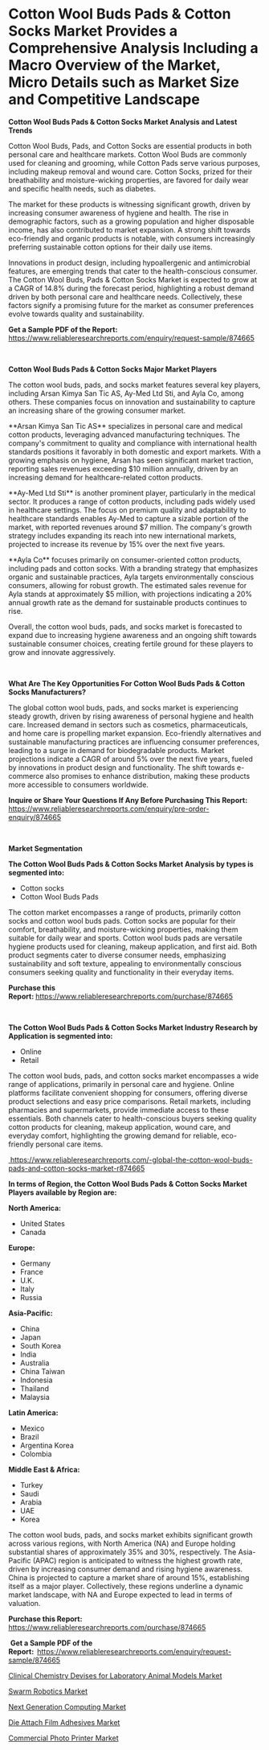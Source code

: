 <p><h1>Cotton Wool Buds Pads & Cotton Socks Market Provides a Comprehensive Analysis Including a Macro Overview of the Market, Micro Details such as Market Size and Competitive Landscape</h1></p><p><strong>Cotton Wool Buds Pads & Cotton Socks Market Analysis and Latest Trends</strong></p>
<p><p>Cotton Wool Buds, Pads, and Cotton Socks are essential products in both personal care and healthcare markets. Cotton Wool Buds are commonly used for cleaning and grooming, while Cotton Pads serve various purposes, including makeup removal and wound care. Cotton Socks, prized for their breathability and moisture-wicking properties, are favored for daily wear and specific health needs, such as diabetes.</p><p>The market for these products is witnessing significant growth, driven by increasing consumer awareness of hygiene and health. The rise in demographic factors, such as a growing population and higher disposable income, has also contributed to market expansion. A strong shift towards eco-friendly and organic products is notable, with consumers increasingly preferring sustainable cotton options for their daily use items.</p><p>Innovations in product design, including hypoallergenic and antimicrobial features, are emerging trends that cater to the health-conscious consumer. The Cotton Wool Buds, Pads & Cotton Socks Market is expected to grow at a CAGR of 14.8% during the forecast period, highlighting a robust demand driven by both personal care and healthcare needs. Collectively, these factors signify a promising future for the market as consumer preferences evolve towards quality and sustainability.</p></p>
<p><strong>Get a Sample PDF of the Report:&nbsp;</strong> <a href="https://www.reliableresearchreports.com/enquiry/request-sample/874665?utm_campaign=16&utm_medium=2&utm_source=Github&utm_content=ia&utm_term=03122024&utm_id=cotton-wool-buds-pads-cotton-socks">https://www.reliableresearchreports.com/enquiry/request-sample/874665</a></p>
<p>&nbsp;</p>
<p><strong>Cotton Wool Buds Pads & Cotton Socks Major Market Players</strong></p>
<p><p>The cotton wool buds, pads, and socks market features several key players, including Arsan Kimya San Tic AS, Ay-Med Ltd Sti, and Ayla Co, among others. These companies focus on innovation and sustainability to capture an increasing share of the growing consumer market.</p><p>**Arsan Kimya San Tic AS** specializes in personal care and medical cotton products, leveraging advanced manufacturing techniques. The company's commitment to quality and compliance with international health standards positions it favorably in both domestic and export markets. With a growing emphasis on hygiene, Arsan has seen significant market traction, reporting sales revenues exceeding $10 million annually, driven by an increasing demand for healthcare-related cotton products.</p><p>**Ay-Med Ltd Sti** is another prominent player, particularly in the medical sector. It produces a range of cotton products, including pads widely used in healthcare settings. The focus on premium quality and adaptability to healthcare standards enables Ay-Med to capture a sizable portion of the market, with reported revenues around $7 million. The company's growth strategy includes expanding its reach into new international markets, projected to increase its revenue by 15% over the next five years.</p><p>**Ayla Co** focuses primarily on consumer-oriented cotton products, including pads and cotton socks. With a branding strategy that emphasizes organic and sustainable practices, Ayla targets environmentally conscious consumers, allowing for robust growth. The estimated sales revenue for Ayla stands at approximately $5 million, with projections indicating a 20% annual growth rate as the demand for sustainable products continues to rise.</p><p>Overall, the cotton wool buds, pads, and socks market is forecasted to expand due to increasing hygiene awareness and an ongoing shift towards sustainable consumer choices, creating fertile ground for these players to grow and innovate aggressively.</p></p>
<p>&nbsp;</p>
<p><strong>What Are The Key Opportunities For Cotton Wool Buds Pads & Cotton Socks Manufacturers?</strong></p>
<p><p>The global cotton wool buds, pads, and socks market is experiencing steady growth, driven by rising awareness of personal hygiene and health care. Increased demand in sectors such as cosmetics, pharmaceuticals, and home care is propelling market expansion. Eco-friendly alternatives and sustainable manufacturing practices are influencing consumer preferences, leading to a surge in demand for biodegradable products. Market projections indicate a CAGR of around 5% over the next five years, fueled by innovations in product design and functionality. The shift towards e-commerce also promises to enhance distribution, making these products more accessible to consumers worldwide.</p></p>
<p><strong>Inquire or Share Your Questions If Any Before Purchasing This Report:</strong> <a href="https://www.reliableresearchreports.com/enquiry/pre-order-enquiry/874665?utm_campaign=16&utm_medium=2&utm_source=Github&utm_content=ia&utm_term=03122024&utm_id=cotton-wool-buds-pads-cotton-socks">https://www.reliableresearchreports.com/enquiry/pre-order-enquiry/874665</a></p>
<p>&nbsp;</p>
<p><strong>Market Segmentation</strong></p>
<p><strong>The Cotton Wool Buds Pads & Cotton Socks Market Analysis by types is segmented into:</strong></p>
<p><ul><li>Cotton socks</li><li>Cotton Wool Buds Pads</li></ul></p>
<p><p>The cotton market encompasses a range of products, primarily cotton socks and cotton wool buds pads. Cotton socks are popular for their comfort, breathability, and moisture-wicking properties, making them suitable for daily wear and sports. Cotton wool buds pads are versatile hygiene products used for cleaning, makeup application, and first aid. Both product segments cater to diverse consumer needs, emphasizing sustainability and soft texture, appealing to environmentally conscious consumers seeking quality and functionality in their everyday items.</p></p>
<p><strong>Purchase this Report:&nbsp;</strong><a href="https://www.reliableresearchreports.com/purchase/874665?utm_campaign=16&utm_medium=2&utm_source=Github&utm_content=ia&utm_term=03122024&utm_id=cotton-wool-buds-pads-cotton-socks">https://www.reliableresearchreports.com/purchase/874665</a></p>
<p>&nbsp;</p>
<p><strong>The Cotton Wool Buds Pads & Cotton Socks Market Industry Research by Application is segmented into:</strong></p>
<p><ul><li>Online</li><li>Retail</li></ul></p>
<p><p>The cotton wool buds, pads, and cotton socks market encompasses a wide range of applications, primarily in personal care and hygiene. Online platforms facilitate convenient shopping for consumers, offering diverse product selections and easy price comparisons. Retail markets, including pharmacies and supermarkets, provide immediate access to these essentials. Both channels cater to health-conscious buyers seeking quality cotton products for cleaning, makeup application, wound care, and everyday comfort, highlighting the growing demand for reliable, eco-friendly personal care items.</p></p>
<p><a href="https://www.reliableresearchreports.com/-global-the-cotton-wool-buds-pads-and-cotton-socks-market-r874665?utm_campaign=16&utm_medium=2&utm_source=Github&utm_content=ia&utm_term=03122024&utm_id=cotton-wool-buds-pads-cotton-socks">&nbsp;https://www.reliableresearchreports.com/-global-the-cotton-wool-buds-pads-and-cotton-socks-market-r874665</a></p>
<p><strong>In terms of Region, the Cotton Wool Buds Pads & Cotton Socks Market Players available by Region are:</strong></p>
<p>
    <p> <strong> North America: </strong>
        <ul>
            <li>United States</li>
            <li>Canada</li>
        </ul>
        </p> 
    <p> <strong> Europe: </strong>
        <ul>
            <li>Germany</li>
            <li>France</li>
            <li>U.K.</li>
            <li>Italy</li>
            <li>Russia</li>
        </ul>
        </p> 
    <p> <strong> Asia-Pacific: </strong>
        <ul>
            <li>China</li>
            <li>Japan</li>
            <li>South Korea</li>
            <li>India</li>
            <li>Australia</li>
            <li>China Taiwan</li>
            <li>Indonesia</li>
            <li>Thailand</li>
            <li>Malaysia</li>
        </ul>
        </p> 
    <p> <strong> Latin America: </strong>
        <ul>
            <li>Mexico</li>
            <li>Brazil</li>
            <li>Argentina Korea</li>
            <li>Colombia</li>
        </ul>
        </p> 
    <p> <strong> Middle East & Africa: </strong>
        <ul>
            <li>Turkey</li>
            <li>Saudi</li>
            <li>Arabia</li>
            <li>UAE</li>
            <li>Korea</li>
        </ul>
    </p>
    </p>
<p><p>The cotton wool buds, pads, and socks market exhibits significant growth across various regions, with North America (NA) and Europe holding substantial shares of approximately 35% and 30%, respectively. The Asia-Pacific (APAC) region is anticipated to witness the highest growth rate, driven by increasing consumer demand and rising hygiene awareness. China is projected to capture a market share of around 15%, establishing itself as a major player. Collectively, these regions underline a dynamic market landscape, with NA and Europe expected to lead in terms of valuation.</p></p>
<p><strong>Purchase this Report: </strong><a href="https://www.reliableresearchreports.com/purchase/874665?utm_campaign=16&utm_medium=2&utm_source=Github&utm_content=ia&utm_term=03122024&utm_id=cotton-wool-buds-pads-cotton-socks">https://www.reliableresearchreports.com/purchase/874665</a></p>
<p>&nbsp;<strong>Get a Sample PDF of the Report:&nbsp;&nbsp;</strong><a href="https://www.reliableresearchreports.com/enquiry/request-sample/874665?utm_campaign=16&utm_medium=2&utm_source=Github&utm_content=ia&utm_term=03122024&utm_id=cotton-wool-buds-pads-cotton-socks">https://www.reliableresearchreports.com/enquiry/request-sample/874665</a></p>
<p><strong></strong></p>
<p><p><a href="https://issuu.com/reportprime-2/docs/clinical-chemistry-devises-for-laboratory-animal-m?utm_campaign=16&utm_medium=2&utm_source=Github&utm_content=ia&utm_term=03122024&utm_id=cotton-wool-buds-pads-cotton-socks">Clinical Chemistry Devises for Laboratory Animal Models Market</a></p><p><a href="https://www.linkedin.com/pulse/global-swarm-robotics-market-product-types-applications-a4sne?utm_campaign=16&utm_medium=2&utm_source=Github&utm_content=ia&utm_term=03122024&utm_id=cotton-wool-buds-pads-cotton-socks">Swarm Robotics Market</a></p><p><a href="https://www.linkedin.com/pulse/global-next-generation-computing-marketundergoing-substantial-p7tif?utm_campaign=16&utm_medium=2&utm_source=Github&utm_content=ia&utm_term=03122024&utm_id=cotton-wool-buds-pads-cotton-socks">Next Generation Computing Market</a></p><p><a href="https://issuu.com/reportprime-2/docs/die-attach-film-adhesives-market-size-2030.pptx?utm_campaign=16&utm_medium=2&utm_source=Github&utm_content=ia&utm_term=03122024&utm_id=cotton-wool-buds-pads-cotton-socks">Die Attach Film Adhesives Market</a></p><p><a href="https://github.com/JosephineMcguire65/Market-Research-Report-List-1/blob/main/commercial-photo-printer-market.md?utm_campaign=16&utm_medium=2&utm_source=Github&utm_content=ia&utm_term=03122024&utm_id=cotton-wool-buds-pads-cotton-socks">Commercial Photo Printer Market</a></p></p>